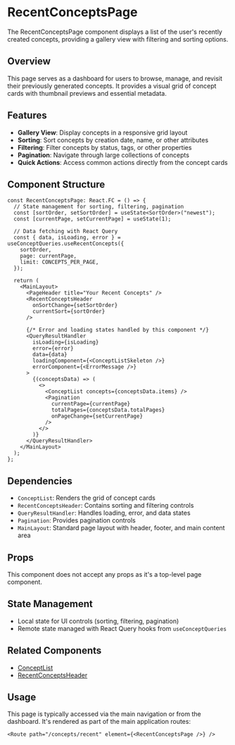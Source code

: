 # RecentConceptsPage

The RecentConceptsPage component displays a list of the user's recently created concepts, providing a gallery view with filtering and sorting options.

## Overview

This page serves as a dashboard for users to browse, manage, and revisit their previously generated concepts. It provides a visual grid of concept cards with thumbnail previews and essential metadata.

## Features

- **Gallery View**: Display concepts in a responsive grid layout
- **Sorting**: Sort concepts by creation date, name, or other attributes
- **Filtering**: Filter concepts by status, tags, or other properties
- **Pagination**: Navigate through large collections of concepts
- **Quick Actions**: Access common actions directly from the concept cards

## Component Structure

```tsx
const RecentConceptsPage: React.FC = () => {
  // State management for sorting, filtering, pagination
  const [sortOrder, setSortOrder] = useState<SortOrder>("newest");
  const [currentPage, setCurrentPage] = useState(1);

  // Data fetching with React Query
  const { data, isLoading, error } = useConceptQueries.useRecentConcepts({
    sortOrder,
    page: currentPage,
    limit: CONCEPTS_PER_PAGE,
  });

  return (
    <MainLayout>
      <PageHeader title="Your Recent Concepts" />
      <RecentConceptsHeader
        onSortChange={setSortOrder}
        currentSort={sortOrder}
      />

      {/* Error and loading states handled by this component */}
      <QueryResultHandler
        isLoading={isLoading}
        error={error}
        data={data}
        loadingComponent={<ConceptListSkeleton />}
        errorComponent={<ErrorMessage />}
      >
        {(conceptsData) => (
          <>
            <ConceptList concepts={conceptsData.items} />
            <Pagination
              currentPage={currentPage}
              totalPages={conceptsData.totalPages}
              onPageChange={setCurrentPage}
            />
          </>
        )}
      </QueryResultHandler>
    </MainLayout>
  );
};
```

## Dependencies

- `ConceptList`: Renders the grid of concept cards
- `RecentConceptsHeader`: Contains sorting and filtering controls
- `QueryResultHandler`: Handles loading, error, and data states
- `Pagination`: Provides pagination controls
- `MainLayout`: Standard page layout with header, footer, and main content area

## Props

This component does not accept any props as it's a top-level page component.

## State Management

- Local state for UI controls (sorting, filtering, pagination)
- Remote state managed with React Query hooks from `useConceptQueries`

## Related Components

- [ConceptList](./components/ConceptList.md)
- [RecentConceptsHeader](./components/RecentConceptsHeader.md)

## Usage

This page is typically accessed via the main navigation or from the dashboard. It's rendered as part of the main application routes:

```tsx
<Route path="/concepts/recent" element={<RecentConceptsPage />} />
```
